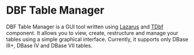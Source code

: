 # DBF Table Manager

DBF Table Manager is a GUI tool written using [Lazarus](http://www.lazarus-ide.org/) and [TDbf](http://wiki.lazarus.freepascal.org/TDbf) component. It allows you to view, create, restructure and manage your tables using a simple graphical interface. Currently, it supports only DBase III+, DBase IV and DBase VII tables.

